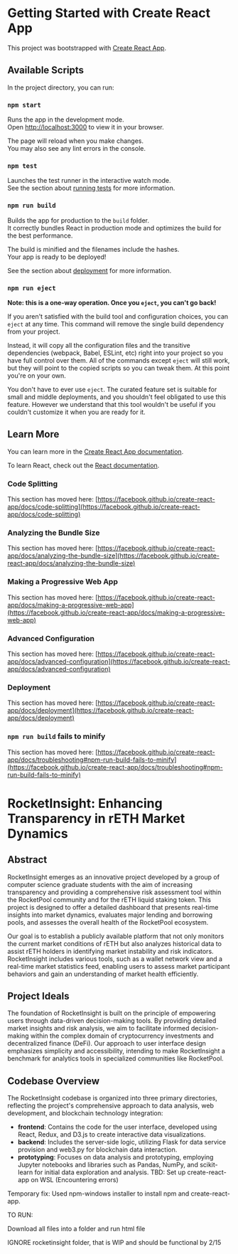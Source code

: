 # Getting Started with Create React App

This project was bootstrapped with [Create React App](https://github.com/facebook/create-react-app).

## Available Scripts

In the project directory, you can run:

### `npm start`

Runs the app in the development mode.\
Open [http://localhost:3000](http://localhost:3000) to view it in your browser.

The page will reload when you make changes.\
You may also see any lint errors in the console.

### `npm test`

Launches the test runner in the interactive watch mode.\
See the section about [running tests](https://facebook.github.io/create-react-app/docs/running-tests) for more information.

### `npm run build`

Builds the app for production to the `build` folder.\
It correctly bundles React in production mode and optimizes the build for the best performance.

The build is minified and the filenames include the hashes.\
Your app is ready to be deployed!

See the section about [deployment](https://facebook.github.io/create-react-app/docs/deployment) for more information.

### `npm run eject`

**Note: this is a one-way operation. Once you `eject`, you can't go back!**

If you aren't satisfied with the build tool and configuration choices, you can `eject` at any time. This command will remove the single build dependency from your project.

Instead, it will copy all the configuration files and the transitive dependencies (webpack, Babel, ESLint, etc) right into your project so you have full control over them. All of the commands except `eject` will still work, but they will point to the copied scripts so you can tweak them. At this point you're on your own.

You don't have to ever use `eject`. The curated feature set is suitable for small and middle deployments, and you shouldn't feel obligated to use this feature. However we understand that this tool wouldn't be useful if you couldn't customize it when you are ready for it.

## Learn More

You can learn more in the [Create React App documentation](https://facebook.github.io/create-react-app/docs/getting-started).

To learn React, check out the [React documentation](https://reactjs.org/).

### Code Splitting

This section has moved here: [https://facebook.github.io/create-react-app/docs/code-splitting](https://facebook.github.io/create-react-app/docs/code-splitting)

### Analyzing the Bundle Size

This section has moved here: [https://facebook.github.io/create-react-app/docs/analyzing-the-bundle-size](https://facebook.github.io/create-react-app/docs/analyzing-the-bundle-size)

### Making a Progressive Web App

This section has moved here: [https://facebook.github.io/create-react-app/docs/making-a-progressive-web-app](https://facebook.github.io/create-react-app/docs/making-a-progressive-web-app)

### Advanced Configuration

This section has moved here: [https://facebook.github.io/create-react-app/docs/advanced-configuration](https://facebook.github.io/create-react-app/docs/advanced-configuration)

### Deployment

This section has moved here: [https://facebook.github.io/create-react-app/docs/deployment](https://facebook.github.io/create-react-app/docs/deployment)

### `npm run build` fails to minify

This section has moved here: [https://facebook.github.io/create-react-app/docs/troubleshooting#npm-run-build-fails-to-minify](https://facebook.github.io/create-react-app/docs/troubleshooting#npm-run-build-fails-to-minify)

# RocketInsight: Enhancing Transparency in rETH Market Dynamics

## Abstract

RocketInsight emerges as an innovative project developed by a group of computer science graduate students with the aim of increasing transparency and providing a comprehensive risk assessment tool within the RocketPool community and for the rETH liquid staking token. This project is designed to offer a detailed dashboard that presents real-time insights into market dynamics, evaluates major lending and borrowing pools, and assesses the overall health of the RocketPool ecosystem.

Our goal is to establish a publicly available platform that not only monitors the current market conditions of rETH but also analyzes historical data to assist rETH holders in identifying market instability and risk indicators. RocketInsight includes various tools, such as a wallet network view and a real-time market statistics feed, enabling users to assess market participant behaviors and gain an understanding of market health efficiently.

## Project Ideals

The foundation of RocketInsight is built on the principle of empowering users through data-driven decision-making tools. By providing detailed market insights and risk analysis, we aim to facilitate informed decision-making within the complex domain of cryptocurrency investments and decentralized finance (DeFi). Our approach to user interface design emphasizes simplicity and accessibility, intending to make RocketInsight a benchmark for analytics tools in specialized communities like RocketPool.

## Codebase Overview

The RocketInsight codebase is organized into three primary directories, reflecting the project's comprehensive approach to data analysis, web development, and blockchain technology integration:

- **frontend**: Contains the code for the user interface, developed using React, Redux, and D3.js to create interactive data visualizations.
- **backend**: Includes the server-side logic, utilizing Flask for data service provision and web3.py for blockchain data interaction.
- **prototyping**: Focuses on data analysis and prototyping, employing Jupyter notebooks and libraries such as Pandas, NumPy, and scikit-learn for initial data exploration and analysis.
TBD: Set up create-react-app on WSL (Encountering errors)

Temporary fix: Used npm-windows installer to install npm and create-react-app.

TO RUN:

Download all files into a folder and run html file

IGNORE rocketinsight folder, that is WIP and should be functional by 2/15

